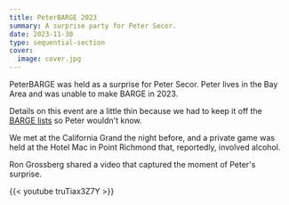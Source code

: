 ```yaml
---
title: PeterBARGE 2023
summary: A surprise party for Peter Secor.
date: 2023-11-30
type: sequential-section
cover:
  image: cover.jpg
---
```


PeterBARGE was held as a surprise for Peter Secor.  Peter lives in the Bay Area
and was unable to make BARGE in 2023.

Details on this event are a little thin because we had to keep it off the
[BARGE lists](https://www.barge.org/resources/mailing-lists/) so Peter wouldn't
know.

We met at the California Grand the night before, and a private game was held at
the Hotel Mac in Point Richmond that, reportedly, involved alcohol.

Ron Grossberg shared a video that captured the moment of Peter's surprise.

{{< youtube truTiax3Z7Y >}}
